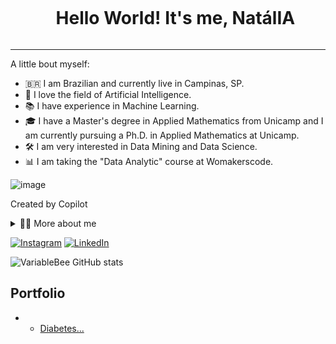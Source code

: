 <!--título-->
<div id="user-content-toc">
  <ul align="center">
    <summary><h1 style="display: inline-block">Hello World! It's me, NatálIA</h1></summary>
</div>
    
<!-- Presentation -->
---
A little bout myself:
* 🇧🇷 I am Brazilian and currently live in Campinas, SP.
* 🤖 I love the field of Artificial Intelligence.
* 📚 I have experience in Machine Learning.
* 🎓 I have a Master's degree in Applied Mathematics from Unicamp and I am currently pursuing a Ph.D. in Applied Mathematics at Unicamp.
* 🛠️ I am very interested in Data Mining and Data Science.
* 📊 I am taking the "Data Analytic" course at Womakerscode.

![image](https://github.com/natreis02/nataliareis/assets/89528948/323e14e7-d3f2-4de6-83a0-00338f7dcf3a)

Created by Copilot

</p>

<!-- Dropdown -->
<details>
  <summary>👨‍💻 More about me</summary>

  - 💬 I am 27 years old, currently living in Brazil. I have experience in English and work with Python, Data Analysis, Data visualization and Machine Learning. I have multidisciplinary training in mathematics with application in biology.
</details>

<!-- Links -->
[![Instagram](https://img.shields.io/badge/Instagram-E4405F?style=for-the-badge&logo=instagram&logoColor=white)](https://www.instagram.com/natfrareis/)
[![LinkedIn](https://img.shields.io/badge/LinkedIn-0077B5?style=for-the-badge&logo=linkedin&logoColor=white)](https://www.linkedin.com/in//)

<!-- GithubStats -->
![VariableBee GitHub stats](https://github-readme-stats.vercel.app/api?username=natreis02&show_icons=true&theme=gotham)

## Portfolio
- - [Diabetes...](https://github.com/nataliareis/...)
    
